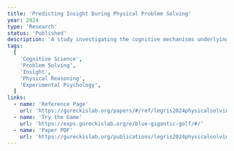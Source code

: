 ```yaml
---
title: 'Predicting Insight During Physical Problem Solving'
year: 2024
type: 'Research'
status: 'Published'
description: 'A study investigating the cognitive mechanisms underlying insight problem-solving using a novel physical reasoning game, exploring how humans approach and solve complex spatial reasoning tasks.'
tags:
  [
    'Cognitive Science',
    'Problem Solving',
    'Insight',
    'Physical Reasoning',
    'Experimental Psychology',
  ]
links:
  - name: 'Reference Page'
    url: 'https://gureckislab.org/papers/#/ref/legris2024physicalsolving'
  - name: 'Try the Game'
    url: 'https://exps.gureckislab.org/e/blue-gigantic-golf/#/'
  - name: 'Paper PDF'
    url: 'https://gureckislab.org/publications/legris2024physicalsolving-cogsci.pdf'
---
```


<!-- ## Overview

This research investigates the cognitive processes underlying insight problem-solving through the development and analysis of a novel physical reasoning game. The study explores how humans approach complex spatial reasoning tasks and what factors predict successful insight moments.

## Research Questions

- What cognitive mechanisms underlie insight problem-solving?
- How do humans approach complex physical reasoning tasks?
- What factors predict successful insight moments?
- How can we model the transition from impasse to solution?

## Methodology

The study uses a custom-designed physical reasoning game that presents participants with complex spatial puzzles requiring insight-based solutions. Data collection includes both behavioral measures and computational modeling approaches.

## Key Findings

- Identification of cognitive markers that predict insight moments
- Analysis of the problem-solving process and impasse resolution
- Computational models of insight problem-solving mechanisms
- Insights into individual differences in problem-solving strategies

## Impact

This work contributes to our understanding of human problem-solving and has implications for both cognitive science and artificial intelligence, particularly in developing more human-like reasoning systems. -->
